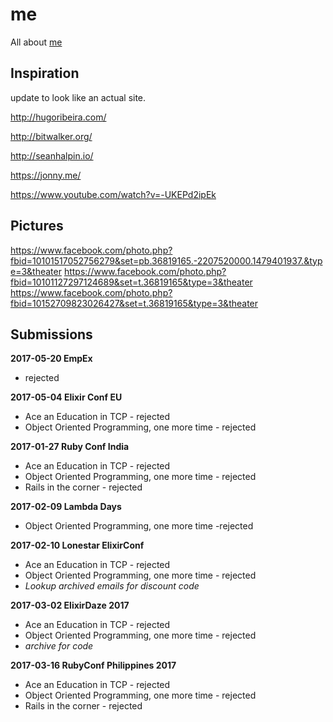 # me
All about [me](crowdhailer.me)

## Inspiration
update to look like an actual site.

http://hugoribeira.com/

http://bitwalker.org/

http://seanhalpin.io/

https://jonny.me/

https://www.youtube.com/watch?v=-UKEPd2ipEk

## Pictures

https://www.facebook.com/photo.php?fbid=10101517052756279&set=pb.36819165.-2207520000.1479401937.&type=3&theater
https://www.facebook.com/photo.php?fbid=10101127297124689&set=t.36819165&type=3&theater
https://www.facebook.com/photo.php?fbid=10152709823026427&set=t.36819165&type=3&theater

## Submissions

**2017-05-20 EmpEx**
- rejected

**2017-05-04 Elixir Conf EU**
- Ace an Education in TCP - rejected
- Object Oriented Programming, one more time - rejected

**2017-01-27 Ruby Conf India**
- Ace an Education in TCP - rejected
- Object Oriented Programming, one more time - rejected
- Rails in the corner - rejected

**2017-02-09 Lambda Days**
- Object Oriented Programming, one more time -rejected

**2017-02-10 Lonestar ElixirConf**
- Ace an Education in TCP - rejected
- Object Oriented Programming, one more time - rejected
- *Lookup archived emails for discount code*

**2017-03-02 ElixirDaze 2017**
- Ace an Education in TCP - rejected
- Object Oriented Programming, one more time - rejected
- *archive for code*

**2017-03-16 RubyConf Philippines 2017**
- Ace an Education in TCP - rejected
- Object Oriented Programming, one more time - rejected
- Rails in the corner - rejected
